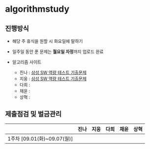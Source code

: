 # **algorithmstudy**

## 진행방식

- 해당 주 휴식을 원할 시 화요일에 말하기

- 일주일 동안 푼 문제는 **월요일 자정**까지 업로드 완료

- 알고리즘 사이트

  - 진나 : [삼성 SW 역량 테스트 기출문제](https://www.acmicpc.net/workbook/view/1152)    
  - 지웅 :  [삼성 SW 역량 테스트 기출문제](https://www.acmicpc.net/workbook/view/1152)  
  - 다희 :
  - 채윤 :
  - 상혁 :



## 제출점검 및 벌금관리

|                             | 진나 | 지웅 | 다희 | 채윤 | 상혁 |
| :-------------------------: | :--: | :--: | :--: | ---- | ---- |
| 1주차 [09.01(화)~09.07(월)] |      |      |      |      |      |